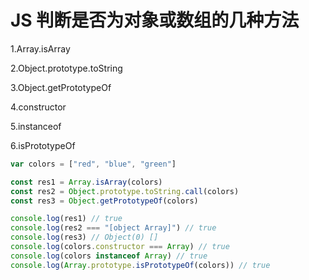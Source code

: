 # JS 判断是否为对象或数组的几种方法

1.Array.isArray

2.Object.prototype.toString

3.Object.getPrototypeOf

4.constructor

5.instanceof

6.isPrototypeOf

```js
var colors = ["red", "blue", "green"]

const res1 = Array.isArray(colors)
const res2 = Object.prototype.toString.call(colors)
const res3 = Object.getPrototypeOf(colors)

console.log(res1) // true
console.log(res2 === "[object Array]") // true
console.log(res3) // Object(0) []
console.log(colors.constructor === Array) // true
console.log(colors instanceof Array) // true
console.log(Array.prototype.isPrototypeOf(colors)) // true
```

